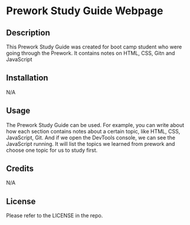 # Prework Study Guide Webpage

## Description

This Prework Study Guide was created for boot camp student who were going through the Prework. It contains notes on HTML, CSS, Gitn and JavaScript

## Installation

N/A

## Usage

The Prework Study Guide can be used. For example, you can write about how each section contains notes about a certain topic, like HTML, CSS, JavaScript, Git. And if we open the DevTools console, we can see the JavaScript running. It will list the topics we learned from prework and choose one topic for us to study first.


## Credits

N/A


## License

Please refer to the LICENSE in the repo.

